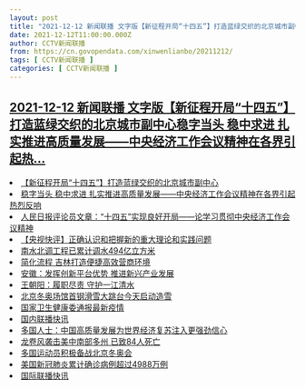 ```yaml
---
layout: post
title: "2021-12-12 新闻联播 文字版【新征程开局“十四五”】打造蓝绿交织的北京城市副中心稳字当头 稳中求进 扎实推进高质量发展——中央经济工作会议精神在各界引起热"
date: 2021-12-12T11:00:00.000Z
author: CCTV新闻联播
from: https://cn.govopendata.com/xinwenlianbo/20211212/
tags: [ CCTV新闻联播 ]
categories: [ CCTV新闻联播 ]
---
```

<!--1639306800000-->
[2021-12-12 新闻联播 文字版【新征程开局“十四五”】打造蓝绿交织的北京城市副中心稳字当头 稳中求进 扎实推进高质量发展——中央经济工作会议精神在各界引起热...](https://cn.govopendata.com/xinwenlianbo/20211212/)
------

<div>
<li><a target="_blank" href="https://cn.govopendata.com/xinwenlianbo/20211212/#270815">【新征程开局“十四五”】打造蓝绿交织的北京城市副中心</a></li><li><a target="_blank" href="https://cn.govopendata.com/xinwenlianbo/20211212/#270816">稳字当头 稳中求进 扎实推进高质量发展——中央经济工作会议精神在各界引起热烈反响</a></li><li><a target="_blank" href="https://cn.govopendata.com/xinwenlianbo/20211212/#270817">人民日报评论员文章：“十四五”实现良好开局——论学习贯彻中央经济工作会议精神</a></li><li><a target="_blank" href="https://cn.govopendata.com/xinwenlianbo/20211212/#270818">【央视快评】正确认识和把握新的重大理论和实践问题</a></li><li><a target="_blank" href="https://cn.govopendata.com/xinwenlianbo/20211212/#270819">南水北调工程已累计调水494亿立方米</a></li><li><a target="_blank" href="https://cn.govopendata.com/xinwenlianbo/20211212/#270820">简化流程 吉林打造便捷高效营商环境</a></li><li><a target="_blank" href="https://cn.govopendata.com/xinwenlianbo/20211212/#270821">安徽：发挥创新平台优势 推进新兴产业发展</a></li><li><a target="_blank" href="https://cn.govopendata.com/xinwenlianbo/20211212/#270822">王朝阳：履职尽责 守护一江清水</a></li><li><a target="_blank" href="https://cn.govopendata.com/xinwenlianbo/20211212/#270823">北京冬奥场馆首钢滑雪大跳台今天启动造雪</a></li><li><a target="_blank" href="https://cn.govopendata.com/xinwenlianbo/20211212/#270824">国家卫生健康委通报最新疫情</a></li><li><a target="_blank" href="https://cn.govopendata.com/xinwenlianbo/20211212/#270825">国内联播快讯</a></li><li><a target="_blank" href="https://cn.govopendata.com/xinwenlianbo/20211212/#270826">多国人士：中国高质量发展为世界经济复苏注入更强劲信心</a></li><li><a target="_blank" href="https://cn.govopendata.com/xinwenlianbo/20211212/#270827">龙卷风袭击美中南部多州 已致84人死亡</a></li><li><a target="_blank" href="https://cn.govopendata.com/xinwenlianbo/20211212/#270828">多国运动员积极备战北京冬奥会</a></li><li><a target="_blank" href="https://cn.govopendata.com/xinwenlianbo/20211212/#270829">美国新冠肺炎累计确诊病例超过4988万例</a></li><li><a target="_blank" href="https://cn.govopendata.com/xinwenlianbo/20211212/#270830">国际联播快讯</a></li>
</div>
